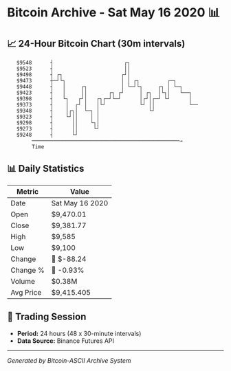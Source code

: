# Bitcoin Archive - Sat May 16 2020 📊

## 📈 24-Hour Bitcoin Chart (30m intervals)

```
   $9548      ┤                       ┌┐                       
   $9523      ┤                       ││                       
   $9498      ┤ ┌┐                   ┌┘│                       
   $9473      ┼─┘└┐                  │ │ ┌┐         ┌─┐        
   $9448      ┤   │     ┌┐           │ └─┘└┐     ┌┐ │ └─┐      
   $9423      ┤   │     ││       ┌┐ ┌┘     │ ┌┐  │└┐│   └──┐   
   $9398      ┤   └┐   ┌┘│   ┌┐┌─┘└─┘      │┌┘│┌─┘ └┘      │   
   $9373      ┤    │  ┌┘ │   │└┘           └┘ ││           └── 
   $9348      ┤    │┌┐│  └─┐ │                └┘               
   $9323      ┤    └┘││    │ │                                 
   $9298      ┤      ││    └┐│                                 
   $9273      ┤      ││     └┘                                 
   $9248      ┤      └┘                                        
        ────────────────────────────────────────────────→
        Time
```

## 📊 Daily Statistics

| Metric | Value |
|--------|-------|
| Date | Sat May 16 2020 |
| Open | $9,470.01 |
| Close | $9,381.77 |
| High | $9,585 |
| Low | $9,100 |
| Change | 🔴 $-88.24 |
| Change % | 🔴 -0.93% |
| Volume | $0.38M |
| Avg Price | $9,415.405 |

## 📅 Trading Session

- **Period:** 24 hours (48 x 30-minute intervals)
- **Data Source:** Binance Futures API

---
*Generated by Bitcoin-ASCII Archive System*
